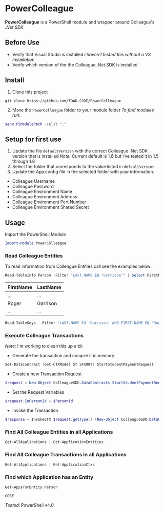 # PowerColleague

**PowerColleague** is a PowerShell module and wrapper around Colleague's *.Net SDK*

## Before Use
- Verify that Visual Studio is installed *I haven't tested this without a VS installation*
- Verify which version of the the Colleague .Net SDK is installed 

## Install
1. Clone this project 
  ```
  git clone https://github.com/TOAD-CODE/PowerColleague
  ```
2. Move the `PowerColleague` folder to your module folder
  *To find modules run:* 
  ```powershell
  $env:PSModulePath -split ";"
  ```
<!--3. Import the PowerShell Module to use it-->
  <!--```powerhsell-->
  <!--Import-Module PowerColleague-->
  <!--```-->

## Setup for first use
1. Update the file `defaultVersion` with the correct Colleague .Net SDK version that is installed
  *Note:* Current default is 1.6 but I've tested it in 1.5 through 1.8
2. Select the folder that corresponds to the value listed in `defaultVersion`
3. Update the App.config file in the selected folder with your information.
  - Colleague Username
  - Colleague Password
  - Colleague Environment Name
  - Colleague Environment Address
  - Colleague Environment Port Number
  - Colleague Environment Shared Secret

## Usage
Import the PowerShell Module
```powershell
Import-Module PowerColleague
```

### Read Colleague Entities
  To read information from Colleague Entities call see the examples below:
```powershell
Read-TableInfo Person -Filter "LAST.NAME EQ 'Garrison'" | Select FirstName, LastName
```
  FirstName|LastName
  ---------|--------
  ...|...
  Roger|Garrison
  ...|...

```powershell
Read-TableKeys  -Filter "LAST.NAME EQ 'Garrison' AND FIRST.NAME EQ 'Roger'" 
```

### Execute Colleague Transactions
  *Note:* I'm working to clean this up a bit
  - Generate the transaction and compile it in memory
```powershell
Set-DataContract (Get-CTXModel ST SFX007) StartStudentPaymentRequest
```
  - Create a new Transaction Request
```powershell
$request = New-Object ColleagueSDK.DataContracts.StartStudentPaymentRequest
```
  - Set the Request Variables
```powershell
$request.InPersonId = $PersonId
```
  - Invoke the Transaction
```powershell
$response = InvokeCTX $request.getType() (New-Object ColleagueSDK.DataContracts.StartStudentPaymentResponse).getType() $request
```
  
### Find All Colleague Entities in all Applications
```powershell
Get-AllApplications | Get-ApplicationEntities
```

### Find All Colleague Transactions in all Applications
```powershell
Get-AllApplications | Get-ApplicationCtxs
```
  
### Find which Application has an Entity
```powershell
Get-AppsForEntity Person
```
`CORE`



*Tested:* PowerShell v4.0
